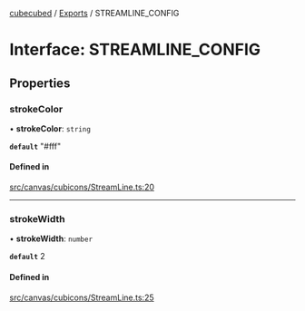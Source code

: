 [cubecubed](/reference/README.md) / [Exports](/reference/modules.md) / STREAMLINE\_CONFIG

# Interface: STREAMLINE\_CONFIG

## Properties

### strokeColor

• **strokeColor**: `string`

**`default`** "#fff"

#### Defined in

[src/canvas/cubicons/StreamLine.ts:20](https://github.com/imaphatduc/cubecubed/blob/0c47e8e/src/canvas/cubicons/StreamLine.ts#L20)

___

### strokeWidth

• **strokeWidth**: `number`

**`default`** 2

#### Defined in

[src/canvas/cubicons/StreamLine.ts:25](https://github.com/imaphatduc/cubecubed/blob/0c47e8e/src/canvas/cubicons/StreamLine.ts#L25)
